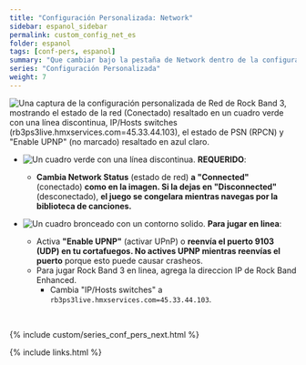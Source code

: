```yaml
---
title: "Configuración Personalizada: Network"
sidebar: espanol_sidebar
permalink: custom_config_net_es
folder: espanol
tags: [conf-pers, espanol]
summary: "Que cambiar bajo la pestaña de Network dentro de la configuración personalizada de RPCS3"
series: "Configuración Personalizada"
weight: 7
---
```


![Una captura de la configuración personalizada de Red de Rock Band 3, mostrando el estado de la red (Conectado) resaltado en un cuadro verde con una línea discontinua, IP/Hosts switches (rb3ps3live.hmxservices.com=45.33.44.103), el estado de PSN (RPCN) y "Enable UPNP" (no marcado) resaltado en azul claro.](https://carlmylo.github.io/docu-rpcs3/images/cust/network.png "Network")

* ![Un cuadro verde con una línea discontinua.](https://carlmylo.github.io/docu-rpcs3/images/cust/smallgreen.png "Cuadro verde") **REQUERIDO**: 
	* **Cambia Network Status** (estado de red) **a "Connected"** (conectado) **como en la imagen. Si la dejas en "Disconnected"** (desconectado), **el juego se congelara mientras navegas por la biblioteca de canciones.**

* ![Un cuadro bronceado con un contorno solido.](https://carlmylo.github.io/docu-rpcs3/images/cust/smalltan.png "Cuadro bronceado") **Para jugar en linea**: 
	* Activa **"Enable UPNP"** (activar UPnP) o **reenvía el puerto 9103 (UDP) en tu cortafuegos. No actives UPNP mientras reenvías el puerto** porque esto puede causar crasheos.
	* Para jugar Rock Band 3 en linea, agrega la direccion IP de Rock Band Enhanced.
		* Cambia "IP/Hosts switches" a `rb3ps3live.hmxservices.com=45.33.44.103`.  

<br/>

{% include custom/series_conf_pers_next.html %}

{% include links.html %}